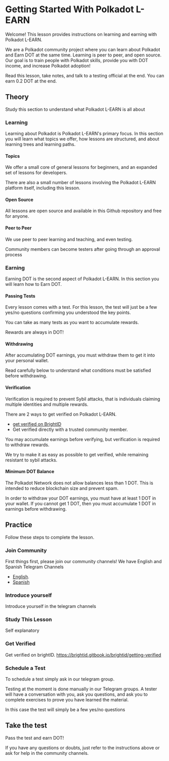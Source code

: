 # Getting Started With Polkadot L-EARN

Welcome! This lesson provides instructions on learning and earning with Polkadot L-EARN.

We are a Polkadot community project where you can learn about Polkadot and Earn DOT at the same time. Learning is peer to peer, and open source. Our goal is to train people with Polkadot skills, provide you with DOT income, and increase Polkadot adoption!

Read this lesson, take notes, and talk to a testing official at the end. You can earn 0.2 DOT at the end.

## Theory
Study this section to understand what Polkadot L-EARN is all about

### Learning
Learning about Polkadot is Polkadot L-EARN's primary focus. In this section you will learn what topics we offer, how lessons are structured, and about learning trees and learning paths.

#### Topics

We offer a small core of general lessons for beginners, and an expanded set of lessons for developers.

There are also a small number of lessons involving the Polkadot L-EARN platform itself, including this lesson.

#### Open Source
All lessons are open source and available in this Github repository and free for anyone.

#### Peer to Peer
We use peer to peer learning and teaching, and even testing.

Community members can become testers after going through an approval process

### Earning
Earning DOT is the second aspect of Polkadot L-EARN. In this section you will learn how to Earn DOT.

#### Passing Tests
Every lesson comes with a test. For this lesson, the test will just be a few yes/no questions confirming you understood the key points.

You can take as many tests as you want to accumulate rewards.  

Rewards are always in DOT!

#### Withdrawing
After accumulating DOT earnings, you must withdraw them to get it into your personal wallet.

Read carefully below to understand what conditions must be satisfied before withdrawing.

#### Verification
Verification is required to prevent Sybil attacks, that is individuals claiming multiple identities and multiple rewards.  

There are 2 ways to get verified on Polkadot L-EARN.
 - [get verified on BrightID](https://brightid.gitbook.io/brightid/getting-verified)
 - Get verified directly with a trusted community member.

You may accumulate earnings before verifying, but verification is required to withdraw rewards.

We try to make it as easy as possible to get verified, while remaining resistant to sybil attacks.

#### Minimum DOT Balance
The Polkadot Network does not allow balances less than 1 DOT. This is intended to reduce blockchain size and prevent spam.

In order to withdraw your DOT earnings, you must have at least 1 DOT in your wallet. If you cannot get 1 DOT, then you must accumulate 1 DOT in earnings before withdrawing.

## Practice
Follow these steps to complete the lesson.

### Join Community
First things first, please join our community channels! We have English and Spanish Telegram Channels

* [English](https://t.me/polkadotlearn).
* [Spanish](https://t.me/PolkadotAprendeAGanar)

### Introduce yourself
Introduce yourself in the telegram channels

### Study This Lesson
Self explanatory

### Get Verified
Get verified on brightID. https://brightid.gitbook.io/brightid/getting-verified

### Schedule a Test
To schedule a test simply ask in our telegram group.

Testing at the moment is done manually in our Telegram groups. A tester will have a conversation with you, ask you questions, and ask you to complete exercises to prove you have learned the material.

In this case the test will simply be a few yes/no questions

## Take the test
Pass the test and earn DOT!

If you have any questions or doubts, just refer to the instructions above or ask for help in the community channels.
